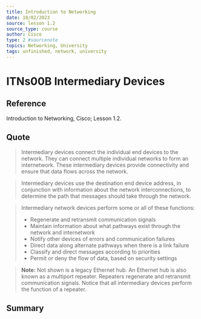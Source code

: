 ```yaml
---
title: Introduction to Networking
date: 18/02/2023
source: lesson 1.2
source_type: course
author: Cisco
type: 2 #sourcenote
topics: Networking, University
tags: unfinished, network, university
---
```

# ITNs00B Intermediary Devices

## **Reference**
Introduction to Networking, Cisco; Lesson 1.2.

## **Quote**
> Intermediary devices connect the individual end devices to the network. They can connect multiple individual networks to form an internetwork. These intermediary devices provide connectivity and ensure that data flows across the network.

> Intermediary devices use the destination end device address, in conjunction with information about the network interconnections, to determine the path that messages should take through the network.

> Intermediary network devices perform some or all of these functions:
> - Regenerate and retransmit communication signals
> - Maintain information about what pathways exist through the network and internetwork
> - Notify other devices of errors and communication failures
> - Direct data along alternate pathways when there is a link failure
> - Classify and direct messages according to priorities
> - Permit or deny the flow of data, based on security settings

> **Note:** Not shown is a legacy Ethernet hub. An Ethernet hub is also known as a multiport repeater. Repeaters regenerate and retransmit communication signals. Notice that all intermediary devices perform the function of a repeater.

## **Summary**
<!-- Resume of the idea with the context of the quote. -->
